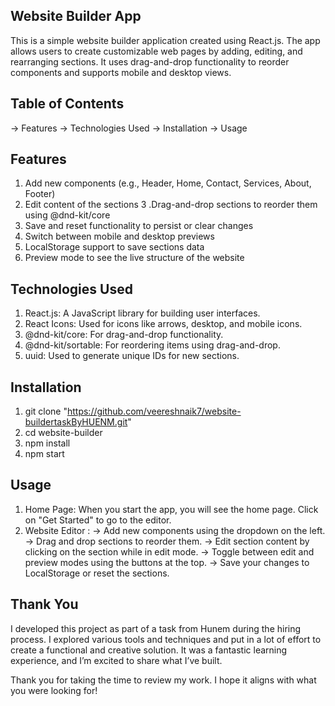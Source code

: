 ## Website Builder App
This is a simple website builder application created using React.js. The app allows users to create customizable web pages by adding, editing, and rearranging sections. It uses drag-and-drop functionality to reorder components and supports mobile and desktop views.

## Table of Contents
-> Features
-> Technologies Used
-> Installation
-> Usage

##  Features
1. Add new components (e.g., Header, Home, Contact, Services, About, Footer)
2. Edit content of the sections
3 .Drag-and-drop sections to reorder them using @dnd-kit/core
4. Save and reset functionality to persist or clear changes
5. Switch between mobile and desktop previews
6. LocalStorage support to save sections data
7. Preview mode to see the live structure of the website

## Technologies Used
1. React.js: A JavaScript library for building user interfaces.
2. React Icons: Used for icons like arrows, desktop, and mobile icons.
3. @dnd-kit/core: For drag-and-drop functionality.
4. @dnd-kit/sortable: For reordering items using drag-and-drop.
5. uuid: Used to generate unique IDs for new sections.

## Installation
1. git clone "https://github.com/veereshnaik7/website-buildertaskByHUENM.git"
2. cd website-builder
3. npm install
4. npm start

## Usage
1. Home Page: When you start the app, you will see the home page. Click on "Get Started" to go to the editor.
2. Website Editor :
   -> Add new components using the dropdown on the left.
   -> Drag and drop sections to reorder them.
   -> Edit section content by clicking on the section while in edit mode.
   -> Toggle between edit and preview modes using the buttons at the top.
   -> Save your changes to LocalStorage or reset the sections.

## Thank You
I developed this project as part of a task from Hunem during the hiring process. I explored various tools and techniques and put in a lot of effort to create a functional and creative solution. It was a fantastic learning experience, and I’m excited to share what I’ve built.

Thank you for taking the time to review my work. I hope it aligns with what you were looking for!
